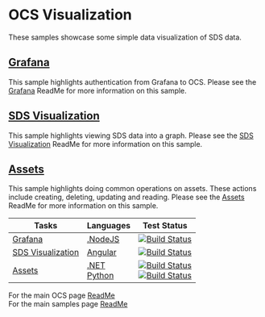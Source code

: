 # OCS Visualization

These samples showcase some simple data visualization of SDS data.

## [Grafana](https://github.com/osisoft/sample-ocs-grafana-nodejs)

This sample highlights authentication from Grafana to OCS. Please see the [Grafana](https://github.com/osisoft/sample-ocs-grafana-nodejs) ReadMe for more information on this sample.

## [SDS Visualization](https://github.com/osisoft/sample-sds-visualization-angular)

This sample highlights viewing SDS data into a graph. Please see the [SDS Visualization](https://github.com/osisoft/sample-sds-visualization-angular) ReadMe for more information on this sample.

## [Assets](https://github.com/osisoft/OSI-Samples-OCS/blob/main/docs/ASSETS.md)

This sample highlights doing common operations on assets. These actions include creating, deleting, updating and reading. Please see the [Assets](https://github.com/osisoft/OSI-Samples-OCS/blob/main/docs/ASSETS.md) ReadMe for more information on this sample.

| Tasks                                                                            | Languages                                                                                                                                | Test Status                                                                                                                                                                                                                                                                                                                                                                                                                                                                                                                                                                                                                                                                                                      |
| -------------------------------------------------------------------------------- | ---------------------------------------------------------------------------------------------------------------------------------------- | ---------------------------------------------------------------------------------------------------------------------------------------------------------------------------------------------------------------------------------------------------------------------------------------------------------------------------------------------------------------------------------------------------------------------------------------------------------------------------------------------------------------------------------------------------------------------------------------------------------------------------------------------------------------------------------------------------------------- |
| [Grafana](https://github.com/osisoft/sample-ocs-grafana-nodejs)                  | [.NodeJS](https://github.com/osisoft/sample-ocs-grafana-nodejs)                                                                          | [![Build Status](https://dev.azure.com/osieng/engineering/_apis/build/status/product-readiness/OCS/osisoft.sample-ocs-grafana-nodejs?repoName=osisoft%2Fsample-ocs-grafana-nodejs&branchName=main)](https://dev.azure.com/osieng/engineering/_build/latest?definitionId=2619&repoName=osisoft%2Fsample-ocs-grafana-nodejs&branchName=main)                                                                                                                                                                                                                                                                                                                                                                       |
| [SDS Visualization](https://github.com/osisoft/sample-sds-visualization-angular) | [Angular](https://github.com/osisoft/sample-sds-visualization-angular)                                                                   | [![Build Status](https://dev.azure.com/osieng/engineering/_apis/build/status/product-readiness/SDS/osisoft.sample-sds-visualization-angular?repoName=osisoft%2Fsample-sds-visualization-angular&branchName=main)](https://dev.azure.com/osieng/engineering/_build/latest?definitionId=2686&repoName=osisoft%2Fsample-sds-visualization-angular&branchName=main)                                                                                                                                                                                                                                                                                                                                                  |
| [Assets](https://github.com/osisoft/OSI-Samples-OCS/blob/main/docs/ASSETS.md)    | [.NET](https://github.com/osisoft/sample-ocs-assets_rest_api-dotnet) </br> [Python](https://github.com/osisoft/sample-ocs-assets-python) | [![Build Status](https://dev.azure.com/osieng/engineering/_apis/build/status/product-readiness/OCS/osisoft.sample-ocs-assets_rest_api-dotnet?repoName=osisoft%2Fsample-ocs-assets_rest_api-dotnet&branchName=main)](https://dev.azure.com/osieng/engineering/_build/latest?definitionId=3279&repoName=osisoft%2Fsample-ocs-assets_rest_api-dotnet&branchName=main) </br> [![Build Status](https://dev.azure.com/osieng/engineering/_apis/build/status/product-readiness/OCS/osisoft.sample-ocs-assets-python?repoName=osisoft%2Fsample-ocs-assets-python&branchName=main)](https://dev.azure.com/osieng/engineering/_build/latest?definitionId=3402&repoName=osisoft%2Fsample-ocs-assets-python&branchName=main) |

For the main OCS page [ReadMe](https://github.com/osisoft/OSI-Samples-OCS)  
For the main samples page [ReadMe](https://github.com/osisoft/OSI-Samples)
